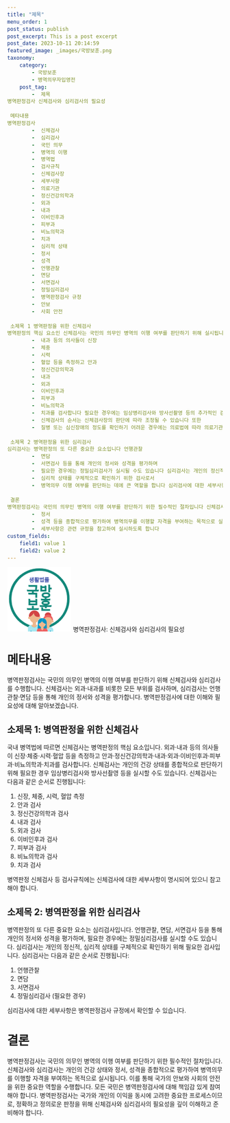 ```yaml
---
title: "제목"
menu_order: 1
post_status: publish
post_excerpt: This is a post excerpt
post_date: 2023-10-11 20:14:59
featured_image: _images/국방보훈.png
taxonomy:
    category:
        - 국방보훈
        - 병역의무자입영전
    post_tag:
        -  제목
병역판정검사 신체검사와 심리검사의 필요성

 메타내용
병역판정검사
        -  신체검사
        -  심리검사
        -  국민 의무
        -  병역의 이행
        -  병역법
        -  검사규칙
        -  신체검사장
        -  세부사항
        -  의료기관
        -  정신건강의학과
        -  외과
        -  내과
        -  이비인후과
        -  피부과
        -  비뇨의학과
        -  치과
        -  심리적 상태
        -  정서
        -  성격
        -  언행관찰
        -  면담
        -  서면검사
        -  정밀심리검사
        -  병역판정검사 규정
        -  안보
        -  사회 안전

 소제목 1 병역판정을 위한 신체검사
병역판정의 핵심 요소인 신체검사는 국민의 의무인 병역의 이행 여부를 판단하기 위해 실시됩니다 병역법에 따르면 신체검사는 개인의 건강 상태를 종합적으로 평가하는 과정입니다 이를 위해 외과
        -  내과 등의 의사들이 신장
        -  체중
        -  시력
        -  혈압 등을 측정하고 안과
        -  정신건강의학과
        -  내과
        -  외과
        -  이비인후과
        -  피부과
        -  비뇨의학과
        -  치과를 검사합니다 필요한 경우에는 임상병리검사와 방사선촬영 등의 추가적인 검사가 이뤄질 수도 있습니다 신체검사에 대한 세부사항은 병역판정 신체검사 등 검사규칙에서 확인할 수 있으며
        -  신체검사의 순서는 신체검사장의 판단에 따라 조정될 수 있습니다 또한
        -  질병 또는 심신장애의 정도를 확인하기 어려운 경우에는 의료법에 따라 의료기관에 검사를 위탁할 수도 있습니다

 소제목 2 병역판정을 위한 심리검사
심리검사는 병역판정의 또 다른 중요한 요소입니다 언행관찰
        -  면담
        -  서면검사 등을 통해 개인의 정서와 성격을 평가하며
        -  필요한 경우에는 정밀심리검사가 실시될 수도 있습니다 심리검사는 개인의 정신적
        -  심리적 상태를 구체적으로 확인하기 위한 검사로서
        -  병역의무 이행 여부를 판단하는 데에 큰 역할을 합니다 심리검사에 대한 세부사항은 병역판정검사 규정에서 확인할 수 있습니다

 결론
병역판정검사는 국민의 의무인 병역의 이행 여부를 판단하기 위한 필수적인 절차입니다 신체검사와 심리검사는 개인의 건강 상태
        -  정서
        -  성격 등을 종합적으로 평가하여 병역의무를 이행할 자격을 부여하는 목적으로 실시됩니다 이를 통해 국가의 안보와 사회의 안전을 위해 모든 국민은 병역판정검사에 책임감 있게 참여해야 합니다 신체검사와 심리검사는 국가의 기준과 규정에 따라 진행되며
        -  세부사항은 관련 규정을 참고하여 실시하도록 합니다
custom_fields:
    field1: value 1
    field2: value 2
---
```


![국방보훈](/_images/국방보훈.png)
병역판정검사: 신체검사와 심리검사의 필요성

# 메타내용
병역판정검사는 국민의 의무인 병역의 이행 여부를 판단하기 위해 신체검사와 심리검사를 수행합니다. 신체검사는 외과·내과를 비롯한 모든 부위를 검사하며, 심리검사는 언행관찰·면담 등을 통해 개인의 정서와 성격을 평가합니다. 병역판정검사에 대한 이해와 필요성에 대해 알아보겠습니다.

## 소제목 1: 병역판정을 위한 신체검사
국내 병역법에 따르면 신체검사는 병역판정의 핵심 요소입니다. 외과·내과 등의 의사들이 신장·체중·시력·혈압 등을 측정하고 안과·정신건강의학과·내과·외과·이비인후과·피부과·비뇨의학과·치과를 검사합니다. 신체검사는 개인의 건강 상태를 종합적으로 판단하기 위해 필요한 경우 임상병리검사와 방사선촬영 등을 실시할 수도 있습니다. 신체검사는 다음과 같은 순서로 진행됩니다:

1. 신장, 체중, 시력, 혈압 측정
2. 안과 검사
3. 정신건강의학과 검사
4. 내과 검사
5. 외과 검사
6. 이비인후과 검사
7. 피부과 검사
8. 비뇨의학과 검사
9. 치과 검사

병역판정 신체검사 등 검사규칙에는 신체검사에 대한 세부사항이 명시되어 있으니 참고해야 합니다.

## 소제목 2: 병역판정을 위한 심리검사
병역판정의 또 다른 중요한 요소는 심리검사입니다. 언행관찰, 면담, 서면검사 등을 통해 개인의 정서와 성격을 평가하며, 필요한 경우에는 정밀심리검사를 실시할 수도 있습니다. 심리검사는 개인의 정신적, 심리적 상태를 구체적으로 확인하기 위해 필요한 검사입니다. 심리검사는 다음과 같은 순서로 진행됩니다:

1. 언행관찰
2. 면담
3. 서면검사
4. 정밀심리검사 (필요한 경우)

심리검사에 대한 세부사항은 병역판정검사 규정에서 확인할 수 있습니다.

# 결론
병역판정검사는 국민의 의무인 병역의 이행 여부를 판단하기 위한 필수적인 절차입니다. 신체검사와 심리검사는 개인의 건강 상태와 정서, 성격을 종합적으로 평가하여 병역의무를 이행할 자격을 부여하는 목적으로 실시됩니다. 이를 통해 국가의 안보와 사회의 안전을 위한 중요한 역할을 수행합니다. 모든 국민은 병역판정검사에 대해 책임감 있게 참여해야 합니다. 병역판정검사는 국가와 개인의 이익을 동시에 고려한 중요한 프로세스이므로, 정확하고 정의로운 판정을 위해 신체검사와 심리검사의 필요성을 깊이 이해하고 준비해야 합니다.
